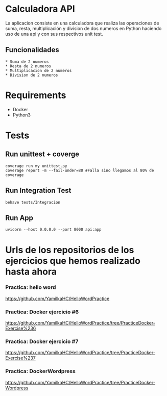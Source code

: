 # Calculadora API

La aplicacion consiste en una calculadora que realiza las operaciones de suma, resta, multiplicación y division de dos numeros en Python haciendo uso de una api y con sus respectivos unit test. 

## Funcionalidades
    * Suma de 2 numeros
    * Resta de 2 numeros
    * Multiplicacion de 2 numeros
    * Division de 2 numeros

# Requirements 
- Docker
- Python3

# Tests

## Run unittest + coverge
```
coverage run my unittest.py
coverage report -m --fail-under=80 #Falla sino llegamos al 80% de coverage
```

## Run Integration Test
```
behave tests/Integracion
```

##  Run App

```
uvicorn --host 0.0.0.0 --port 8000 api:app
```
  




# Urls de los repositorios de los ejercicios que hemos realizado hasta ahora

### Practica: hello word
https://github.com/YamilkaHC/HelloWordPractice

### Practica: Docker ejercicio #6
https://github.com/YamilkaHC/HelloWordPractice/tree/PracticeDocker-Exercise%236

### Practica: Docker ejercicio #7
https://github.com/YamilkaHC/HelloWordPractice/tree/PracticeDocker-Exercise%237

### Practica: DockerWordpress
https://github.com/YamilkaHC/HelloWordPractice/tree/PracticeDocker-Wordpress